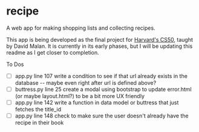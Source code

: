 # recipe

A web app for making shopping lists and collecting recipes.

This app is being developed as the final project for <a href="https://cs50.harvard.edu/x/2021/">Harvard's CS50</a>, taught by David Malan. It is currently in its early phases, but I will be updating this readme as I get closer to completion.

To Dos
- [ ] app.py line 107 write a condition to see if that url already exists in the database -- maybe even right after url is defined above?
- [ ] buttress.py line 25 create a modal using bootstrap to update error.html (or maybe layout.html?) to be a bit more UX friendly
- [ ] app.py line 142 write a function in data model or buttress that just fetches the title_id
- [ ] app.py line 148 check to make sure the user doesn't already have the recipe in their book
